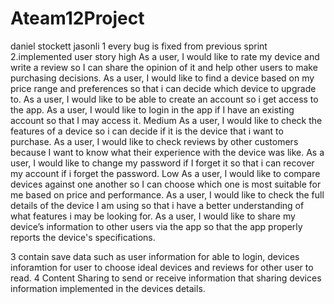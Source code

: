 # Ateam12Project
daniel stockett jasonli
1 every bug is fixed from previous sprint
2.implemented user story
high
As a user, I would like to rate my device and write a review so I can share the opinion of it and help other users to make purchasing decisions.
As a user, I would like to find a device based on my price range and preferences so that i can decide which device to upgrade to.
As a user, I would like to be able to create an account so i get access to the app.
As a user, I would like to login in the app if I have an existing account so that I may access it.
Medium
As a user, I would like to check the features of a device so i can decide if it is the device that i want to purchase.
As a user, I would like to check reviews by other customers because I want to know what their experience with the device was like. 
As a user, I would like to change my password if I forget it so that i can recover my account if i forget the password.
Low
As a user, I would like to compare devices against one another so I can choose which one is most suitable for me based on price and performance. 
As a user, I would like to check the full details of the device I am using so that i have a better understanding of what features i may be looking for.
As a user, I would like to share my device’s information to other users via the app  so that the app properly reports the device's specifications.

3 contain save data such as user information for able to  login, devices inforamtion for user to choose ideal devices and reviews for other user to read.
4  Content Sharing to send or receive information that sharing devices information  implemented in the devices details. 

